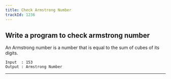 ```yaml
---
title: Check Armstrong Number
trackId: 1236
---
```


## Write a program to check armstrong number

An Armstrong number is a number that is equal to the sum of cubes of its digits.

```
Input  : 153
Output : Armstrong Number
```

---
